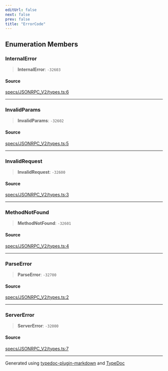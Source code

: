 ```yaml
---
editUrl: false
next: false
prev: false
title: "ErrorCode"
---
```


## Enumeration Members

### InternalError

> **InternalError**: `-32603`

#### Source

[specs/JSONRPC\_V2/types.ts:6](https://github.com/dmdin/chord/blob/3033a5a/src/specs/JSONRPC_V2/types.ts#L6)

***

### InvalidParams

> **InvalidParams**: `-32602`

#### Source

[specs/JSONRPC\_V2/types.ts:5](https://github.com/dmdin/chord/blob/3033a5a/src/specs/JSONRPC_V2/types.ts#L5)

***

### InvalidRequest

> **InvalidRequest**: `-32600`

#### Source

[specs/JSONRPC\_V2/types.ts:3](https://github.com/dmdin/chord/blob/3033a5a/src/specs/JSONRPC_V2/types.ts#L3)

***

### MethodNotFound

> **MethodNotFound**: `-32601`

#### Source

[specs/JSONRPC\_V2/types.ts:4](https://github.com/dmdin/chord/blob/3033a5a/src/specs/JSONRPC_V2/types.ts#L4)

***

### ParseError

> **ParseError**: `-32700`

#### Source

[specs/JSONRPC\_V2/types.ts:2](https://github.com/dmdin/chord/blob/3033a5a/src/specs/JSONRPC_V2/types.ts#L2)

***

### ServerError

> **ServerError**: `-32000`

#### Source

[specs/JSONRPC\_V2/types.ts:7](https://github.com/dmdin/chord/blob/3033a5a/src/specs/JSONRPC_V2/types.ts#L7)

***

Generated using [typedoc-plugin-markdown](https://www.npmjs.com/package/typedoc-plugin-markdown) and [TypeDoc](https://typedoc.org/)
